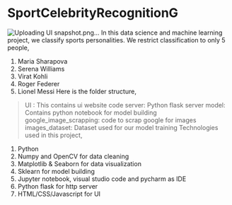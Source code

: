 # SportCelebrityRecognitionG
![Uploading UI snapshot.png…]()
In this data science and machine learning project, we classify sports personalities. We restrict classification to only 5 people,

1. Maria Sharapova
2. Serena Williams
3. Virat Kohli
4. Roger Federer
5. Lionel Messi
Here is the folder structure,

> UI : This contains ui website code
> server: Python flask server
> model: Contains python notebook for model building
> google_image_scrapping: code to scrap google for images
> images_dataset: Dataset used for our model training
> Technologies used in this project,

1. Python
2. Numpy and OpenCV for data cleaning
3. Matplotlib & Seaborn for data visualization
4. Sklearn for model building
5. Jupyter notebook, visual studio code and pycharm as IDE
6. Python flask for http server
7. HTML/CSS/Javascript for UI

